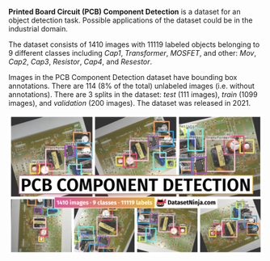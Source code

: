 **Printed Board Circuit (PCB) Component Detection** is a dataset for an object detection task. Possible applications of the dataset could be in the industrial domain. 

The dataset consists of 1410 images with 11119 labeled objects belonging to 9 different classes including *Cap1*, *Transformer*, *MOSFET*, and other: *Mov*, *Cap2*, *Cap3*, *Resistor*, *Cap4*, and *Resestor*.

Images in the PCB Component Detection dataset have bounding box annotations. There are 114 (8% of the total) unlabeled images (i.e. without annotations). There are 3 splits in the dataset: *test* (111 images), *train* (1099 images), and *validation* (200 images). The dataset was released in 2021.

<img src="https://github.com/dataset-ninja/pcb-component-detection/raw/main/visualizations/poster.png">

